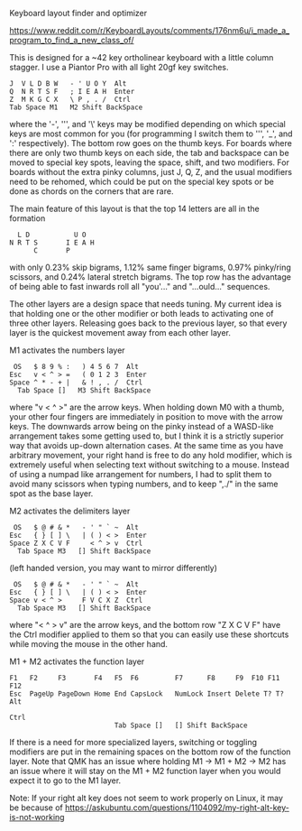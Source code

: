 Keyboard layout finder and optimizer

https://www.reddit.com/r/KeyboardLayouts/comments/176nm6u/i_made_a_program_to_find_a_new_class_of/

This is designed for a ~42 key ortholinear keyboard with a little column stagger. I use a Piantor Pro with all light 20gf key switches.

```
J  V L D B W   - ' U O Y  Alt
Q  N R T S F   ; I E A H  Enter
Z  M K G C X   \ P , . /  Ctrl
Tab Space M1   M2 Shift BackSpace
```
where the '-', ''', and '\\' keys may be modified depending on which special keys are most common for
you (for programming I switch them to ''', '_', and ':' respectively).
The bottom row goes on the thumb keys. For boards where there are only two thumb keys on each side, the tab and backspace can be moved to special key spots, leaving the space, shift, and two modifiers. For boards without the extra pinky columns, just J, Q, Z, and the usual modifiers need to be rehomed, which could be put on the special key spots or be done as chords on the corners that are rare.

The main feature of this layout is that the top 14 letters are all in the
formation
```
  L D           U O
N R T S       I E A H
      C       P
```
with only 0.23% skip bigrams, 1.12% same finger bigrams, 0.97% pinky/ring scissors, and 0.24% lateral stretch bigrams.
The top row has the advantage of being able to fast inwards roll all "you'..." and "...ould..." sequences.

The other layers are a design space that needs tuning. My current idea is that holding one or the other modifier or both leads to activating one of three other layers. Releasing goes back to the previous layer, so that every layer is the quickest movement away from each other layer.

M1 activates the numbers layer
```
 OS   $ 8 9 % :   ) 4 5 6 7  Alt
Esc   v < ^ > =   ( 0 1 2 3  Enter
Space ^ * - + |   & ! , . /  Ctrl
  Tab Space []   M3 Shift BackSpace
```
where "v < ^ >" are the arrow keys. When holding down M0 with a thumb, your other four fingers are immediately in position to move with the arrow keys. The downwards arrow being on the pinky instead of a WASD-like arrangement takes some getting used to, but I think it is a strictly superior way that avoids up-down alternation cases. At the same time as you have arbitrary movement, your right hand is free to do any hold modifier, which is extremely useful when selecting text without switching to a mouse. Instead of using a numpad like arrangement for numbers, I had to split them to avoid many scissors when typing numbers, and to keep ",./" in the same spot as the base layer.

M2 activates the delimiters layer
```
 OS   $ @ # & *   - ' " ` ~  Alt
Esc   { } [ ] \   | ( ) < >  Enter
Space Z X C V F     < ^ > v  Ctrl
  Tab Space M3   [] Shift BackSpace
```
(left handed version, you may want to mirror differently)
```
 OS   $ @ # & *   - ' " ` ~  Alt
Esc   { } [ ] \   | ( ) < >  Enter
Space v < ^ >     F V C X Z  Ctrl
  Tab Space M3   [] Shift BackSpace
```
where "< ^ > v" are the arrow keys, and the bottom row "Z X C V F" have the Ctrl
modifier applied to them so that you can easily use these shortcuts while moving the mouse in the other hand.

M1 + M2 activates the function layer
```
F1   F2     F3       F4   F5  F6         F7      F8     F9  F10 F11  F12
Esc  PageUp PageDown Home End CapsLock   NumLock Insert Delete T? T? Alt
                                                                    Ctrl
                          Tab Space []   [] Shift BackSpace
```
If there is a need for more specialized layers, switching or toggling modifiers are put in the remaining spaces on the bottom row of the function layer.
Note that QMK has an issue where holding M1 -> M1 + M2 -> M2 has an issue where it will stay on the M1 + M2 function layer when you would expect it to go to the M1 layer.

Note: If your right alt key does not seem to work properly on Linux, it may be because of https://askubuntu.com/questions/1104092/my-right-alt-key-is-not-working
